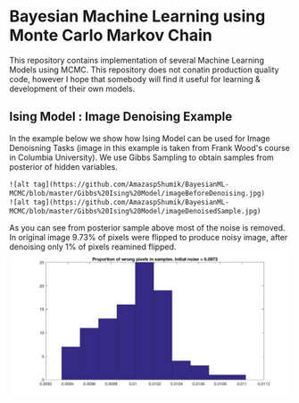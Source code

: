 # Bayesian Machine Learning using Monte Carlo Markov Chain
This repository contains implementation of several Machine Learning Models using MCMC. This repository does not conatin production quality code, however I hope that somebody will find it useful for learning & development of their own models. 


## Ising Model : Image Denoising Example
In the example below we show how Ising Model can be used for Image Denoisning Tasks (image in this example is taken from Frank Wood's course in Columbia University). We use Gibbs Sampling to obtain samples from posterior of hidden variables.

    ![alt tag](https://github.com/AmazaspShumik/BayesianML-MCMC/blob/master/Gibbs%20Ising%20Model/imageBeforeDenoising.jpg)
    ![alt tag](https://github.com/AmazaspShumik/BayesianML-MCMC/blob/master/Gibbs%20Ising%20Model/imageDenoisedSample.jpg)

As you can see from posterior sample above most of the noise is removed. In original image 9.73% of pixels were flipped to produce noisy image, after denoising only 1% of pixels reamined flipped.
![alt tag](https://github.com/AmazaspShumik/BayesianML-MCMC/blob/master/Gibbs%20Ising%20Model/proportionWrongPixels.jpg)






